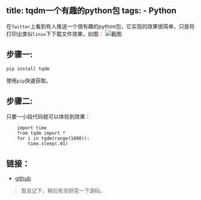 title: tqdm一个有趣的python包
tags:
    - Python
---
在`Twitter`上看到有人推送一个很有趣的python包，它实现的效果很简单，只是将打印出类似`linux`下下载文件效果，如图：
![截图](http://7xpgwr.com1.z0.glb.clouddn.com/jitu20151224165700.png)

## 步骤一:

`pip install tqdm`

使用`pip`快速获取。

## 步骤二:

只要一小段代码就可以体验到效果：

```
    import time
    from tqdm import *
    for i in tqdm(range(1000)):
        time.sleep(.01)

```

## 链接：

* [github](https://github.com/noamraph/tqdm)

> 暂且记下，稍后有空研究一下源码。
